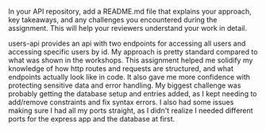 In your API repository, add a README.md file that explains your approach, key takeaways, and any challenges you encountered during the assignment. This will help your reviewers understand your work in detail.

users-api provides an api with two endpoints for accessing all users and accessing specific users by id. My approach is pretty standard compared to what was shown in the workshops.
This assignment helped me solidify my knowledge of how http routes and requests are structured, and what endpoints actually look like in code. It also gave me more confidence with protecting 
sensitive data and error handling. My biggest challenge was probably getting the database setup and entries added, as I kept needing to add/remove constraints and fix syntax errors. 
I also had some issues making sure I had all my ports straight, as I didn't realize I needed different ports for the express app and the database at first. 
